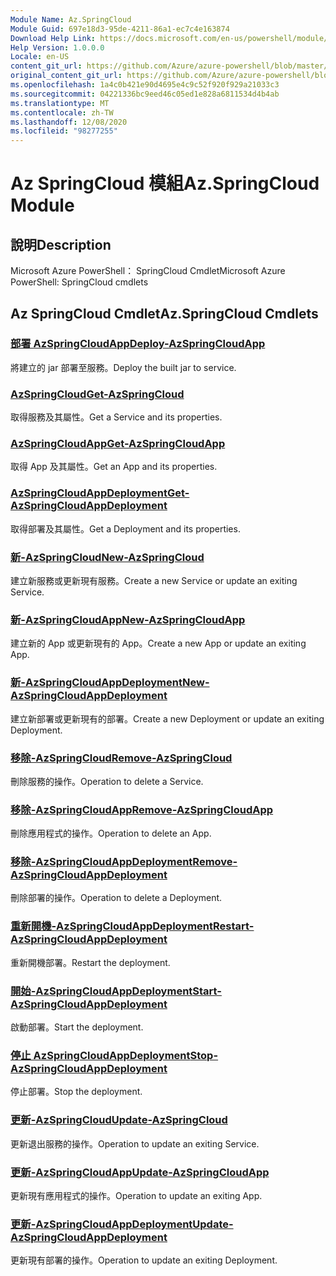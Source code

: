 ```yaml
---
Module Name: Az.SpringCloud
Module Guid: 697e18d3-95de-4211-86a1-ec7c4e163874
Download Help Link: https://docs.microsoft.com/en-us/powershell/module/az.springcloud
Help Version: 1.0.0.0
Locale: en-US
content_git_url: https://github.com/Azure/azure-powershell/blob/master/src/SpringCloud/help/Az.SpringCloud.md
original_content_git_url: https://github.com/Azure/azure-powershell/blob/master/src/SpringCloud/help/Az.SpringCloud.md
ms.openlocfilehash: 1a4c0b421e90d4695e4c9c52f920f929a21033c3
ms.sourcegitcommit: 04221336bc9eed46c05ed1e828a6811534d4b4ab
ms.translationtype: MT
ms.contentlocale: zh-TW
ms.lasthandoff: 12/08/2020
ms.locfileid: "98277255"
---
```

# <span data-ttu-id="6ed44-101">Az SpringCloud 模組</span><span class="sxs-lookup"><span data-stu-id="6ed44-101">Az.SpringCloud Module</span></span>
## <span data-ttu-id="6ed44-102">說明</span><span class="sxs-lookup"><span data-stu-id="6ed44-102">Description</span></span>
<span data-ttu-id="6ed44-103">Microsoft Azure PowerShell： SpringCloud Cmdlet</span><span class="sxs-lookup"><span data-stu-id="6ed44-103">Microsoft Azure PowerShell: SpringCloud cmdlets</span></span>

## <span data-ttu-id="6ed44-104">Az SpringCloud Cmdlet</span><span class="sxs-lookup"><span data-stu-id="6ed44-104">Az.SpringCloud Cmdlets</span></span>
### [<span data-ttu-id="6ed44-105">部署 AzSpringCloudApp</span><span class="sxs-lookup"><span data-stu-id="6ed44-105">Deploy-AzSpringCloudApp</span></span>](Deploy-AzSpringCloudApp.md)
<span data-ttu-id="6ed44-106">將建立的 jar 部署至服務。</span><span class="sxs-lookup"><span data-stu-id="6ed44-106">Deploy the built jar to service.</span></span>

### [<span data-ttu-id="6ed44-107">AzSpringCloud</span><span class="sxs-lookup"><span data-stu-id="6ed44-107">Get-AzSpringCloud</span></span>](Get-AzSpringCloud.md)
<span data-ttu-id="6ed44-108">取得服務及其屬性。</span><span class="sxs-lookup"><span data-stu-id="6ed44-108">Get a Service and its properties.</span></span>

### [<span data-ttu-id="6ed44-109">AzSpringCloudApp</span><span class="sxs-lookup"><span data-stu-id="6ed44-109">Get-AzSpringCloudApp</span></span>](Get-AzSpringCloudApp.md)
<span data-ttu-id="6ed44-110">取得 App 及其屬性。</span><span class="sxs-lookup"><span data-stu-id="6ed44-110">Get an App and its properties.</span></span>

### [<span data-ttu-id="6ed44-111">AzSpringCloudAppDeployment</span><span class="sxs-lookup"><span data-stu-id="6ed44-111">Get-AzSpringCloudAppDeployment</span></span>](Get-AzSpringCloudAppDeployment.md)
<span data-ttu-id="6ed44-112">取得部署及其屬性。</span><span class="sxs-lookup"><span data-stu-id="6ed44-112">Get a Deployment and its properties.</span></span>

### [<span data-ttu-id="6ed44-113">新-AzSpringCloud</span><span class="sxs-lookup"><span data-stu-id="6ed44-113">New-AzSpringCloud</span></span>](New-AzSpringCloud.md)
<span data-ttu-id="6ed44-114">建立新服務或更新現有服務。</span><span class="sxs-lookup"><span data-stu-id="6ed44-114">Create a new Service or update an exiting Service.</span></span>

### [<span data-ttu-id="6ed44-115">新-AzSpringCloudApp</span><span class="sxs-lookup"><span data-stu-id="6ed44-115">New-AzSpringCloudApp</span></span>](New-AzSpringCloudApp.md)
<span data-ttu-id="6ed44-116">建立新的 App 或更新現有的 App。</span><span class="sxs-lookup"><span data-stu-id="6ed44-116">Create a new App or update an exiting App.</span></span>

### [<span data-ttu-id="6ed44-117">新-AzSpringCloudAppDeployment</span><span class="sxs-lookup"><span data-stu-id="6ed44-117">New-AzSpringCloudAppDeployment</span></span>](New-AzSpringCloudAppDeployment.md)
<span data-ttu-id="6ed44-118">建立新部署或更新現有的部署。</span><span class="sxs-lookup"><span data-stu-id="6ed44-118">Create a new Deployment or update an exiting Deployment.</span></span>

### [<span data-ttu-id="6ed44-119">移除-AzSpringCloud</span><span class="sxs-lookup"><span data-stu-id="6ed44-119">Remove-AzSpringCloud</span></span>](Remove-AzSpringCloud.md)
<span data-ttu-id="6ed44-120">刪除服務的操作。</span><span class="sxs-lookup"><span data-stu-id="6ed44-120">Operation to delete a Service.</span></span>

### [<span data-ttu-id="6ed44-121">移除-AzSpringCloudApp</span><span class="sxs-lookup"><span data-stu-id="6ed44-121">Remove-AzSpringCloudApp</span></span>](Remove-AzSpringCloudApp.md)
<span data-ttu-id="6ed44-122">刪除應用程式的操作。</span><span class="sxs-lookup"><span data-stu-id="6ed44-122">Operation to delete an App.</span></span>

### [<span data-ttu-id="6ed44-123">移除-AzSpringCloudAppDeployment</span><span class="sxs-lookup"><span data-stu-id="6ed44-123">Remove-AzSpringCloudAppDeployment</span></span>](Remove-AzSpringCloudAppDeployment.md)
<span data-ttu-id="6ed44-124">刪除部署的操作。</span><span class="sxs-lookup"><span data-stu-id="6ed44-124">Operation to delete a Deployment.</span></span>

### [<span data-ttu-id="6ed44-125">重新開機-AzSpringCloudAppDeployment</span><span class="sxs-lookup"><span data-stu-id="6ed44-125">Restart-AzSpringCloudAppDeployment</span></span>](Restart-AzSpringCloudAppDeployment.md)
<span data-ttu-id="6ed44-126">重新開機部署。</span><span class="sxs-lookup"><span data-stu-id="6ed44-126">Restart the deployment.</span></span>

### [<span data-ttu-id="6ed44-127">開始-AzSpringCloudAppDeployment</span><span class="sxs-lookup"><span data-stu-id="6ed44-127">Start-AzSpringCloudAppDeployment</span></span>](Start-AzSpringCloudAppDeployment.md)
<span data-ttu-id="6ed44-128">啟動部署。</span><span class="sxs-lookup"><span data-stu-id="6ed44-128">Start the deployment.</span></span>

### [<span data-ttu-id="6ed44-129">停止 AzSpringCloudAppDeployment</span><span class="sxs-lookup"><span data-stu-id="6ed44-129">Stop-AzSpringCloudAppDeployment</span></span>](Stop-AzSpringCloudAppDeployment.md)
<span data-ttu-id="6ed44-130">停止部署。</span><span class="sxs-lookup"><span data-stu-id="6ed44-130">Stop the deployment.</span></span>

### [<span data-ttu-id="6ed44-131">更新-AzSpringCloud</span><span class="sxs-lookup"><span data-stu-id="6ed44-131">Update-AzSpringCloud</span></span>](Update-AzSpringCloud.md)
<span data-ttu-id="6ed44-132">更新退出服務的操作。</span><span class="sxs-lookup"><span data-stu-id="6ed44-132">Operation to update an exiting Service.</span></span>

### [<span data-ttu-id="6ed44-133">更新-AzSpringCloudApp</span><span class="sxs-lookup"><span data-stu-id="6ed44-133">Update-AzSpringCloudApp</span></span>](Update-AzSpringCloudApp.md)
<span data-ttu-id="6ed44-134">更新現有應用程式的操作。</span><span class="sxs-lookup"><span data-stu-id="6ed44-134">Operation to update an exiting App.</span></span>

### [<span data-ttu-id="6ed44-135">更新-AzSpringCloudAppDeployment</span><span class="sxs-lookup"><span data-stu-id="6ed44-135">Update-AzSpringCloudAppDeployment</span></span>](Update-AzSpringCloudAppDeployment.md)
<span data-ttu-id="6ed44-136">更新現有部署的操作。</span><span class="sxs-lookup"><span data-stu-id="6ed44-136">Operation to update an exiting Deployment.</span></span>

